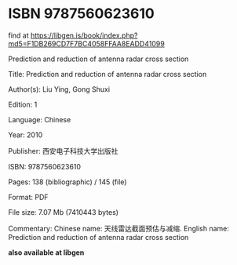 # ISBN 9787560623610

find at https://libgen.is/book/index.php?md5=F1DB269CD7F7BC4058FFAA8EADD41099

Prediction and reduction of antenna radar cross section

Title:	Prediction and reduction of antenna radar cross section

Author(s):	Liu Ying, Gong Shuxi

Edition:	1

Language:	Chinese

Year:	2010

Publisher:	西安电子科技大学出版社

ISBN:	9787560623610

Pages:	138 (bibliographic) / 145 (file)

Format:	PDF

File size:	7.07 Mb (7410443 bytes)

Commentary:	Chinese name: 天线雷达截面预估与减缩. English name: Prediction and reduction of antenna radar cross section

**also available at libgen**
